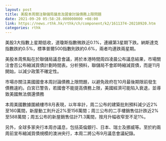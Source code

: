 ```yaml
---
layout: post
title: 美股本周關注聯儲局議息及國會討論債務上限問題
date: 2021-09-20 05:58:28.000000000 +08:00
link: https://news.rthk.hk/rthk/ch/component/k2/1611374-20210920.htm
categories: rthk
---
```


美股3大指數上星期低收，道瓊斯指數微跌近0.1%，連續第3星期下跌。納斯達克指數跌約0.5%，標準普爾500指數則跌約0.6%，兩者均連跌兩星期。

美股本周焦點在於聯儲局議息會議，將於本港時間周四凌晨公布議息結果，市場關注會否公布縮減買債計劃時間表。分析預料，聯儲局不會即時縮減買債，而是11月開始，以減少政策不確定性。

市場亦關注美國國會本周討論債務上限問題，以避免政府在10月最後期限前發生債務違約。白宮已警告，若國會不能提高債務上限，美國經濟可能陷入衰退，並導致美國無法償還債務

本周美國數據圍繞樓市8月表現，以年率計，周二公布的建築批則預料減少近2%至160萬間，新屋動工則升近2%至156萬間；周三公布的二手樓銷售估計跌近2%至588萬間；周五公布的新屋銷售估計71.3萬間，按月升幅收窄至不足1%。

另外，全球多家央行本周亦議息，包括英倫銀行、日本、瑞士及挪威等。至於約兩周前宣布縮減買債規模的澳洲央行，本周二將公布9月議息會議紀錄。
